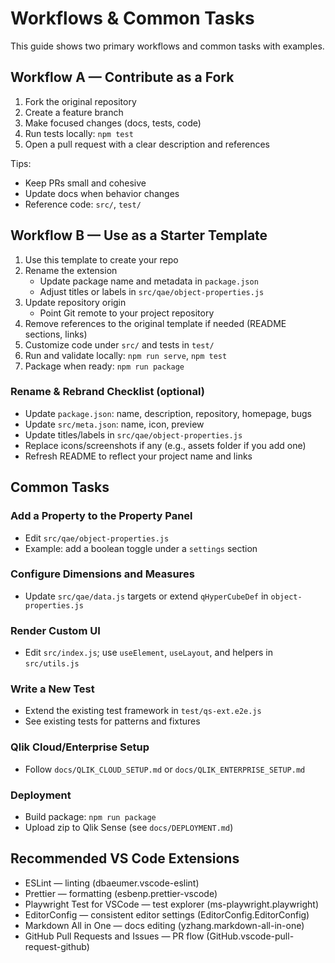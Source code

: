 # Workflows & Common Tasks

This guide shows two primary workflows and common tasks with examples.

## Workflow A — Contribute as a Fork

1. Fork the original repository
2. Create a feature branch
3. Make focused changes (docs, tests, code)
4. Run tests locally: `npm test`
5. Open a pull request with a clear description and references

Tips:

- Keep PRs small and cohesive
- Update docs when behavior changes
- Reference code: `src/`, `test/`

## Workflow B — Use as a Starter Template

1. Use this template to create your repo
2. Rename the extension
   - Update package name and metadata in `package.json`
   - Adjust titles or labels in `src/qae/object-properties.js`
3. Update repository origin
   - Point Git remote to your project repository
4. Remove references to the original template if needed (README sections, links)
5. Customize code under `src/` and tests in `test/`
6. Run and validate locally: `npm run serve`, `npm test`
7. Package when ready: `npm run package`

### Rename & Rebrand Checklist (optional)

- Update `package.json`: name, description, repository, homepage, bugs
- Update `src/meta.json`: name, icon, preview
- Update titles/labels in `src/qae/object-properties.js`
- Replace icons/screenshots if any (e.g., assets folder if you add one)
- Refresh README to reflect your project name and links

## Common Tasks

### Add a Property to the Property Panel

- Edit `src/qae/object-properties.js`
- Example: add a boolean toggle under a `settings` section

### Configure Dimensions and Measures

- Update `src/qae/data.js` targets or extend `qHyperCubeDef` in `object-properties.js`

### Render Custom UI

- Edit `src/index.js`; use `useElement`, `useLayout`, and helpers in `src/utils.js`

### Write a New Test

- Extend the existing test framework in `test/qs-ext.e2e.js`
- See existing tests for patterns and fixtures

### Qlik Cloud/Enterprise Setup

- Follow `docs/QLIK_CLOUD_SETUP.md` or `docs/QLIK_ENTERPRISE_SETUP.md`

### Deployment

- Build package: `npm run package`
- Upload zip to Qlik Sense (see `docs/DEPLOYMENT.md`)

## Recommended VS Code Extensions

- ESLint — linting (dbaeumer.vscode-eslint)
- Prettier — formatting (esbenp.prettier-vscode)
- Playwright Test for VSCode — test explorer (ms-playwright.playwright)
- EditorConfig — consistent editor settings (EditorConfig.EditorConfig)
- Markdown All in One — docs editing (yzhang.markdown-all-in-one)
- GitHub Pull Requests and Issues — PR flow (GitHub.vscode-pull-request-github)

